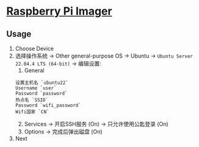 # [Raspberry Pi Imager](https://www.raspberrypi.com/software/)

## Usage

1. Choose Device
2. 选择操作系统 → Other general-purpose OS → Ubuntu → `Ubuntu Server 22.04.4 LTS (64-bit)` → 编辑设置:
    1. General
    ```
    设置主机名 `ubuntu22`
    Username `user`
    Password `password`
    热点名 `SSID`
    Password `wifi_password`
    Wifi国家 `CN`
    ```
    2. Services → 开启SSH服务 (On) → 只允许使用公匙登录 (On)
    3. Options → 完成后弹出磁盘 (On)
3. Next